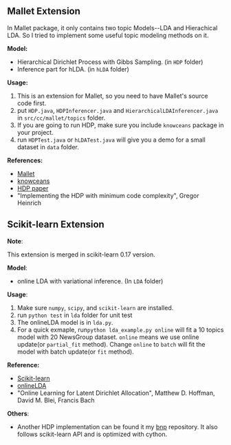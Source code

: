 ## Mallet Extension

In Mallet package, it only contains two topic Models--LDA and Hierachical LDA. 
So I tried to implement some useful topic modeling methods on it.<br/>

**Model:**

 *  Hierarchical Dirichlet Process with Gibbs Sampling. (in `HDP` folder)
 *  Inference part for hLDA. (in `hLDA` folder)

**Usage:**

  1. This is an extension for Mallet, so you need to have Mallet's source code first.
  2. put `HDP.java`, `HDPInferencer.java` and `HierarchicalLDAInferencer.java` in `src/cc/mallet/topics` folder.
  3. If you are going to run HDP, make sure you include `knowceans` package in your project.
  4. run `HDPTest.java` or `hLDATest.java` will give you a demo for a small dataset in `data` folder.

**References:**

 * [Mallet](http://mallet.cs.umass.edu/)
 * [knowceans](http://sourceforge.net/projects/knowceans/)
 * [HDP paper](http://www.cs.berkeley.edu/~jordan/papers/hdp.pdf)
 * "Implementing the HDP with minimum code complexity", Gregor Heinrich


## Scikit-learn Extension

**Note**:

  This extension is merged in scikit-learn 0.17 version.

**Model**:

 * online LDA with variational inference. (In `LDA` folder)


**Usage**:

  1. Make sure `numpy`, `scipy`, and `scikit-learn` are installed. 
  2. run `python test` in `lda` folder for unit test
  3. The onlineLDA model is in `lda.py`. 
  4. For a quick exmaple, run`python lda_example.py online` will fit a 10 topics model with 20 NewsGroup dataset. `online` means we use online update(or `partial_fit` method). Change `online` to `batch` will fit the model with batch update(or `fit` method).

**Reference:**

 * [Scikit-learn](http://scikit-learn.org)
 * [onlineLDA](http://www.cs.princeton.edu/~mdhoffma/code/onlineldavb.tar)
 * "Online Learning for Latent Dirichlet Allocation", Matthew D. Hoffman, David M. Blei, Francis Bach

**Others**:

 * Another HDP implementation can be found it my [bnp](https://github.com/chyikwei/bnp) repository. It also follows scikit-learn API  and is optimized with cython.
 
